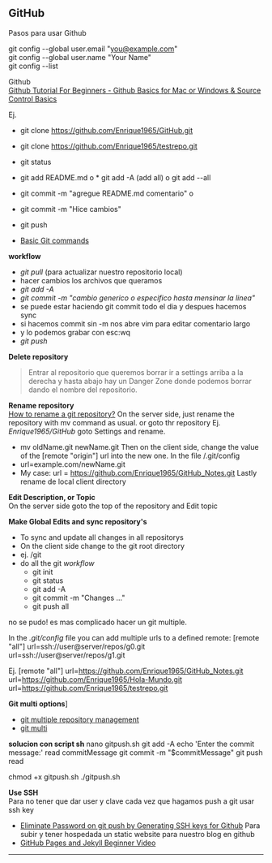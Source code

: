 ## GitHub

Pasos para usar Github

git config --global user.email "you@example.com"<br>
git config --global user.name "Your Name"<br>
git config --list<br>

Github<br>
[Github Tutorial For Beginners - Github Basics for Mac or Windows & Source Control Basics][1]

Ej.
* git clone https://github.com/Enrique1965/GitHub.git
* git clone https://github.com/Enrique1965/testrepo.git

* git status
* git add README.md o * git add -A (add all) o git add --all
* git commit -m "agregue README.md comentario" o
* git commit -m "Hice cambios"
* git push
* [Basic Git commands][2]

**workflow**
* *git pull* (para actualizar nuestro repositorio local)
* hacer cambios los archivos que queramos
* *git add -A*
* *git commit -m "cambio generico o especifico hasta mensinar la linea"*
* se puede estar haciendo git commit todo el dia y despues hacemos sync
* si hacemos commit sin -m nos abre vim para editar comentario largo
* y lo podemos grabar con esc:wq
* *git push*

**Delete repository**
> Entrar al repositorio que queremos borrar
  ir a settings arriba a la derecha
  y hasta abajo hay un Danger Zone donde podemos borrar dando el
  nombre del repositorio.

**Rename repository**  
[How to rename a git repository?][5]
On the server side, just rename the repository with mv command as usual.
or goto thr repository Ej. *Enrique1965/GitHub* goto Settings and rename.
  * mv oldName.git newName.git
Then on the client side, change the value of the [remote "origin"] url into the new one. In the file /.git/config
  * url=example.com/newName.git
  * My case: url = https://github.com/Enrique1965/GitHub_Notes.git
Lastly rename de local client directory

**Edit Description, or Topic**    
  On the server side goto the top of the repository and Edit topic

**Make Global Edits and sync repository's**    
  * To sync and update all changes in all repositorys
  * On the client side change to the git root directory
  * ej. /git
  * do all the git *workflow*
    * git init
    * git status
    * git add -A
    * git commit -m "Changes ..."
    * git push all

no se pudo!
es mas complicado hacer un git multiple.

In the *.git/config* file you can add multiple urls to a defined remote:
[remote "all"]
    url=ssh://user@server/repos/g0.git
    url=ssh://user@server/repos/g1.git

Ej.
[remote "all"]
    url=https://github.com/Enrique1965/GitHub_Notes.git
    url=https://github.com/Enrique1965/Hola-Mundo.git
    url=https://github.com/Enrique1965/testrepo.git

**Git multi options**]
  * [git multiple repository management][6]
  * [git multi][7]

**solucion con script sh**
nano gitpush.sh
    git add -A
    echo 'Enter the commit message:'
    read commitMessage
    git commit -m "$commitMessage"
    git push
    read

  chmod +x gitpush.sh
  ./gitpush.sh

**Use SSH**    
Para no tener que dar user y clave cada vez que hagamos push a git usar ssh key
  * [Eliminate Password on git push by Generating SSH keys for Github][4]
Para subir y tener hospedada un static website para nuestro blog en github
  * [GitHub Pages and Jekyll Beginner Video][3]


[1]: https://www.youtube.com/watch?v=0fKg7e37bQE
[2]: https://confluence.atlassian.com/bitbucketserver/basic-git-commands-776639767.html
[3]: https://www.youtube.com/watch?v=nN6QuNqmAwk
[4]: https://www.youtube.com/watch?v=6oTzYnQY17Q
[5]: https://stackoverflow.com/questions/2041993/how-to-rename-a-git-repository
[6]: https://stackoverflow.com/questions/12700575/git-multiple-repository-management
[7]: https://github.com/grahamc/git-multi
---
